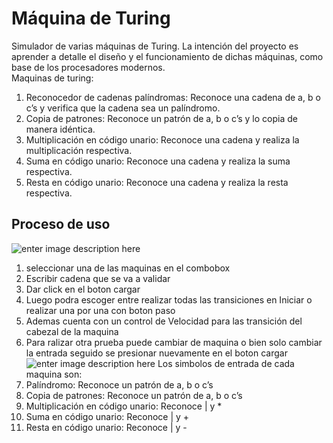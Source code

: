 ﻿# Máquina de Turing
Simulador de varias máquinas de Turing. La intención del proyecto es aprender a detalle el diseño y el funcionamiento de dichas máquinas, como base de los procesadores modernos.  
Maquinas de turing:

1.  Reconocedor de cadenas palíndromas: Reconoce una cadena de a, b o c’s y verifica que la cadena sea un palíndromo.
2.  Copia de patrones: Reconoce un patrón de a, b o c’s y lo copia de manera idéntica.
3.  Multiplicación en código unario: Reconoce una cadena y realiza la multiplicación respectiva.
4.  Suma en código unario: Reconoce una cadena y realiza la suma respectiva.
5.  Resta en código unario: Reconoce una cadena y realiza la resta respectiva.


## Proceso de uso

![enter image description here](https://lh3.googleusercontent.com/AsY6IgyUxwslO0T2DCgm2pqvpJgm7Lj7REvBdiaeA6EgLPAwawuL5pmAXKgQcYMp8tYWs61uDm5Y "M")
1. seleccionar una de las maquinas en el combobox
2. Escribir cadena que se va a validar
3. Dar click en el boton cargar
4. Luego podra escoger entre realizar todas las transiciones en Iniciar o realizar una por una con boton paso
5. Ademas cuenta con un control de Velocidad para las transición del cabezal de la maquina 
6.  Para ralizar otra prueba puede cambiar de maquina o bien solo cambiar la entrada seguido se presionar nuevamente en el boton cargar
![enter image description here](https://lh3.googleusercontent.com/xaUE3Q1PTTUw6biL8jV5r7nFe49eVO0owGDmObQSmGrR6-JNoJI5-OnkCcKt6D0c5SDYMSY2ETsU)
Los simbolos de entrada de cada maquina son:
1.  Palíndromo: Reconoce un patrón de a, b o c’s
2.  Copia de patrones: Reconoce un patrón de a, b o c’s 
3.  Multiplicación en código unario: Reconoce | y *
4.  Suma en código unario: Reconoce | y +
5.  Resta en código unario: Reconoce | y -
